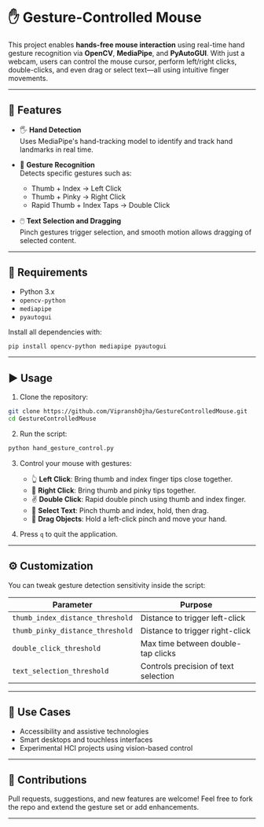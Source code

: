 # ✋ Gesture-Controlled Mouse

This project enables **hands-free mouse interaction** using real-time hand gesture recognition via **OpenCV**, **MediaPipe**, and **PyAutoGUI**. With just a webcam, users can control the mouse cursor, perform left/right clicks, double-clicks, and even drag or select text—all using intuitive finger movements.

---

## 🚀 Features

- 🖐️ **Hand Detection**  
  Uses MediaPipe's hand-tracking model to identify and track hand landmarks in real time.

- 🤌 **Gesture Recognition**  
  Detects specific gestures such as:
  - Thumb + Index → Left Click
  - Thumb + Pinky → Right Click
  - Rapid Thumb + Index Taps → Double Click

- 🖱️ **Text Selection and Dragging**  
  Pinch gestures trigger selection, and smooth motion allows dragging of selected content.

---

## 🧰 Requirements

- Python 3.x
- `opencv-python`
- `mediapipe`
- `pyautogui`

Install all dependencies with:

```bash
pip install opencv-python mediapipe pyautogui
````

---

## ▶️ Usage

1. Clone the repository:

```bash
git clone https://github.com/VipranshOjha/GestureControlledMouse.git
cd GestureControlledMouse
```

2. Run the script:

```bash
python hand_gesture_control.py
```

3. Control your mouse with gestures:

   * 👆 **Left Click**: Bring thumb and index finger tips close together.
   * 🤙 **Right Click**: Bring thumb and pinky tips together.
   * ✌️ **Double Click**: Rapid double pinch using thumb and index finger.
   * 📄 **Select Text**: Pinch thumb and index, hold, then drag.
   * 🧲 **Drag Objects**: Hold a left-click pinch and move your hand.

4. Press `q` to quit the application.

---

## ⚙️ Customization

You can tweak gesture detection sensitivity inside the script:

| Parameter                        | Purpose                              |
| -------------------------------- | ------------------------------------ |
| `thumb_index_distance_threshold` | Distance to trigger left-click       |
| `thumb_pinky_distance_threshold` | Distance to trigger right-click      |
| `double_click_threshold`         | Max time between double-tap clicks   |
| `text_selection_threshold`       | Controls precision of text selection |

---

## 📌 Use Cases

* Accessibility and assistive technologies
* Smart desktops and touchless interfaces
* Experimental HCI projects using vision-based control

---

## 🙌 Contributions

Pull requests, suggestions, and new features are welcome!
Feel free to fork the repo and extend the gesture set or add enhancements.

---
